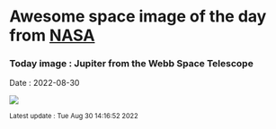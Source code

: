 
# Awesome space image of the day from [NASA](https://api.nasa.gov/)

### Today image : Jupiter from the Webb Space Telescope

Date : 2022-08-30


![](https://apod.nasa.gov/apod/image/2208/Jupiter2_WebbSchmidt_1080_annotated.jpg)

<small>Latest update : Tue Aug 30 14:16:52 2022</small>


